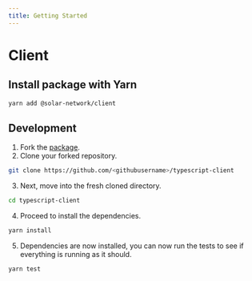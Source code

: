 ```yaml
---
title: Getting Started
---
```


# Client

## Install package with Yarn

```bash
yarn add @solar-network/client
```

## Development

1. Fork the [package](https://github.com/ArkEcosystem/javascript-client).
2. Clone your forked repository.

```bash
git clone https://github.com/<githubusername>/typescript-client
```

<!-- markdownlint-disable MD029 -->
3. Next, move into the fresh cloned directory.
<!-- markdownlint-enable MD029 -->

```bash
cd typescript-client
```

<!-- markdownlint-disable MD029 -->
4. Proceed to install the dependencies.
<!-- markdownlint-enable MD029 -->

```bash
yarn install
```

<!-- markdownlint-disable MD029 -->
5. Dependencies are now installed, you can now run the tests to see if everything is running as it should.
<!-- markdownlint-enable MD029 -->

```bash
yarn test
```

